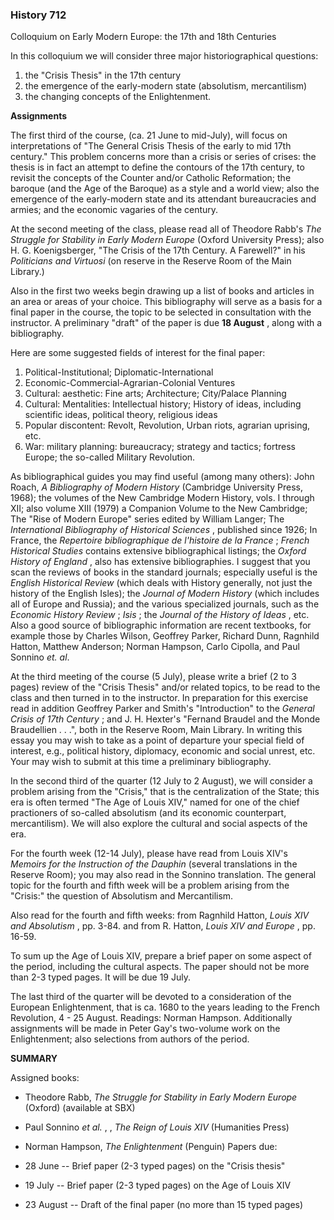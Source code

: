 ### History 712  
Colloquium on Early Modern Europe: the 17th and 18th Centuries



In this colloquium we will consider three major historiographical questions:

  1. the "Crisis Thesis" in the 17th century 
  2. the emergence of the early-modern state (absolutism, mercantilism) 
  3. the changing concepts of the Enlightenment. 



**Assignments**

The first third of the course, (ca. 21 June to mid-July), will focus on
interpretations of "The General Crisis Thesis of the early to mid 17th
century." This problem concerns more than a crisis or series of crises: the
thesis is in fact an attempt to define the contours of the 17th century, to
revisit the concepts of the Counter and/or Catholic Reformation; the baroque
(and the Age of the Baroque) as a style and a world view; also the emergence
of the early-modern state and its attendant bureaucracies and armies; and the
economic vagaries of the century.

At the second meeting of the class, please read all of Theodore Rabb's _The
Struggle for Stability in Early Modern Europe_ (Oxford University Press); also
H. G. Koenigsberger, "The Crisis of the 17th Century. A Farewell?" in his
_Politicians and Virtuosi_ (on reserve in the Reserve Room of the Main
Library.)

Also in the first two weeks begin drawing up a list of books and articles in
an area or areas of your choice. This bibliography will serve as a basis for a
final paper in the course, the topic to be selected in consultation with the
instructor. A preliminary "draft" of the paper is due **18 August** , along
with a bibliography.

Here are some suggested fields of interest for the final paper:

  1. Political-Institutional; Diplomatic-International 
  2. Economic-Commercial-Agrarian-Colonial Ventures 
  3. Cultural: aesthetic: Fine arts; Architecture; City/Palace Planning 
  4. Cultural: Mentalities: Intellectual history; History of ideas, including scientific ideas, political theory, religious ideas 
  5. Popular discontent: Revolt, Revolution, Urban riots, agrarian uprising, etc. 
  6. War: military planning: bureaucracy; strategy and tactics; fortress Europe; the so-called Military Revolution. 

As bibliographical guides you may find useful (among many others): John Roach,
_A Bibliography of Modern History_ (Cambridge University Press, 1968); the
volumes of the New Cambridge Modern History, vols. I through XII; also volume
XIII (1979) a Companion Volume to the New Cambridge; The "Rise of Modern
Europe" series edited by William Langer; The _International Bibliography of
Historical Sciences_ , published since 1926; In France, the _Repertoire
bibliographique de l'histoire de la France_ ; _French Historical Studies_
contains extensive bibliographical listings; the _Oxford History of England_ ,
also has extensive bibliographies. I suggest that you scan the reviews of
books in the standard journals; especially useful is the _English Historical
Review_ (which deals with History generally, not just the history of the
English Isles); the _Journal of Modern History_ (which includes all of Europe
and Russia); and the various specialized journals, such as the _Economic
History Review_ ; _Isis_ ; the _Journal of the History of Ideas_ , etc. Also a
good source of bibliographic information are recent textbooks, for example
those by Charles Wilson, Geoffrey Parker, Richard Dunn, Ragnhild Hatton,
Matthew Anderson; Norman Hampson, Carlo Cipolla, and Paul Sonnino _et. al_.

At the third meeting of the course (5 July), please write a brief (2 to 3
pages) review of the "Crisis Thesis" and/or related topics, to be read to the
class and then turned in to the instructor. In preparation for this exercise
read in addition Geoffrey Parker and Smith's "Introduction" to the _General
Crisis of 17th Century_ ; and J. H. Hexter's "Fernand Braudel and the Monde
Braudellien . . .", both in the Reserve Room, Main Library. In writing this
essay you may wish to take as a point of departure your special field of
interest, e.g., political history, diplomacy, economic and social unrest, etc.
Your may wish to submit at this time a preliminary bibliography.

In the second third of the quarter (12 July to 2 August), we will consider a
problem arising from the "Crisis," that is the centralization of the State;
this era is often termed "The Age of Louis XIV," named for one of the chief
practioners of so-called absolutism (and its economic counterpart,
mercantilism). We will also explore the cultural and social aspects of the
era.

For the fourth week (12-14 July), please have read from Louis XIV's _Memoirs
for the Instruction of the Dauphin_ (several translations in the Reserve
Room); you may also read in the Sonnino translation. The general topic for the
fourth and fifth week will be a problem arising from the "Crisis:" the
question of Absolutism and Mercantilism.

Also read for the fourth and fifth weeks: from Ragnhild Hatton, _Louis XIV and
Absolutism_ , pp. 3-84. and from R. Hatton, _Louis XIV and Europe_ , pp.
16-59.

To sum up the Age of Louis XIV, prepare a brief paper on some aspect of the
period, including the cultural aspects. The paper should not be more than 2-3
typed pages. It will be due 19 July.

The last third of the quarter will be devoted to a consideration of the
European Enlightenment, that is ca. 1680 to the years leading to the French
Revolution, 4 - 25 August. Readings: Norman Hampson. Additionally assignments
will be made in Peter Gay's two-volume work on the Enlightenment; also
selections from authors of the period.



**SUMMARY**

Assigned books:

  * Theodore Rabb, _The Struggle for Stability in Early Modern Europe_ (Oxford) (available at SBX) 
  * Paul Sonnino _et al._ , , _The Reign of Louis XIV_ (Humanities Press) 
  * Norman Hampson, _The Enlightenment_ (Penguin) 
Papers due:

  * 28 June -- Brief paper (2-3 typed pages) on the "Crisis thesis" 
  * 19 July -- Brief paper (2-3 typed pages) on the Age of Louis XIV 
  * 23 August -- Draft of the final paper (no more than 15 typed pages) 

